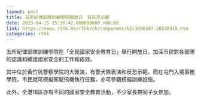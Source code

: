 ```yaml
---
layout: post
title: 五所紀律部隊訓練學院開放日　有反恐示範
date: 2023-04-15 15:36:42.000000000 +08:00
link: https://news.rthk.hk/rthk/ch/component/k2/1696387-20230415.htm
categories: rthk
---
```


五所紀律部隊訓練學院在「全民國家安全教育日」舉行開放日，加深市民對各部隊的認識和維護國家安全的工作和成效。

其中位於黃竹坑警察學院的大匯演，有警犬隊表演和反恐示範，而在屯門入境事務學院，市民就可模擬駕駛飛機執行任務，亦可參觀模擬訓練設施。

此外，全港18區亦有不同的國家安全教育活動，不少家長帶同子女參加。
